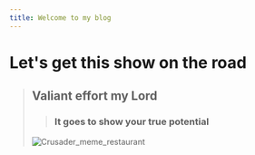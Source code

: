 ```yaml
---
title: Welcome to my blog
---
```


# Let's get this show on the road

> ## Valiant effort my Lord
> > ### It goes to show your true potential
> >
> ![Crusader_meme_restaurant](https://github.com/user-attachments/assets/7d3eca89-cb0c-4a28-82b9-3bbe0856c11d)

